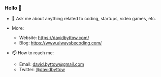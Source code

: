 ### Hello 👋

- 💬 Ask me about anything related to coding, startups, video games, etc.

- More:
  - Website: https://davidbyttow.com/
  - Blog: https://www.alwaysbecoding.com/

- 📫 How to reach me:
  - Email: david.byttow@gmail.com
  - Twitter: [@davidbyttow](https://twitter.com/davidbyttow)
